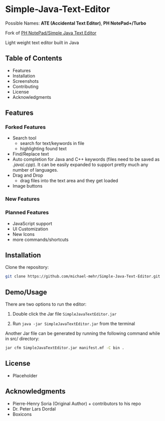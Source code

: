 # Simple-Java-Text-Editor

Possible Names: **ATE (Accidental Text Editor)**, **PH NotePad+/Turbo**

Fork of [PH NotePad/Simple Java Text Editor](https://github.com/pH-7/Simple-Java-Text-Editor)

Light weight text editor built in Java

## Table of Contents

- Features
- Installation
- Screenshots
- Contributing
- License
- Acknowledgments

## Features

### Forked Features

- Search tool
  - search for text/keywords in file
  - highlighting found text
- Find/Replace text
- Auto completion for Java and C++ keywords (files need to be saved as _.java_/_.cpp_). It can be easily expanded to support pretty much any number of languages.
- Drag and Drop 
  - drag files into the text area and they get loaded
- Image buttons

### New Features

### Planned Features

- JavaScript support
- UI Customization
- New Icons
- more commands/shortcuts

## Installation

Clone the repository:

```bash
git clone https://github.com/michael-mehr/Simple-Java-Text-Editor.git
```

## Demo/Usage

There are two options to run the editor:

1. Double click the Jar file `SimpleJavaTextEditor.jar`

2. Run `java -jar SimpleJavaTextEditor.jar` from the terminal

Another Jar file can be generated by running the following command while in src/ directory:

```bash
jar cfm SimpleJavaTextEditor.jar manifest.mf -C bin .
```

## License

- Placeholder

## Acknowledgments

- Pierre-Henry Soria (Original Author) + contributors to his repo
- Dr. Peter Lars Dordal
- Boxicons
